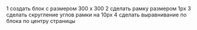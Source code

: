 1 создать блок с размером 300 x 300
2 сделать рамку размером 1px
3 сделать скругление углов рамки на 10px
4 сделать выравнивание по блока по центру страницы
